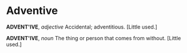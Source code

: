 # Adventive

**ADVENT'IVE**, _adjective_ Accidental; adventitious. \[Little used.\]

**ADVENT'IVE**, _noun_ The thing or person that comes from without. \[Little used.\]